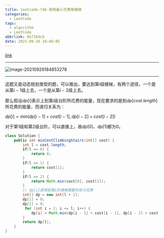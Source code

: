 ```yaml
---
title: leetcode-746-使用最小花费爬楼梯
categories:
  - LeetCode
tags:
  - algorithm
  - LeetCode
abbrlink: 6b716dcb
date: 2021-09-26 18:48:05
---
```


[$link$](https://leetcode-cn.com/problems/min-cost-climbing-stairs/)

<hr/>

![image-20210926184853278](https://gitee.com/cao_ziqiang/img/raw/master/20210926184853.png)

<hr/>

这题又是动态规划类型的题，可以推出，要达到第$i$级楼梯，有两个途径，一个是从第$i-1$级上去，一个是从第$i-2$级上去。

那么假设$dp[i]$表示上到第$i$级台阶所花费的能量，现在要求的是到$dp[cost.length]$所花费的能量，而递归关系为：

$dp[i] = min(dp[i-1]+cost[i-1],dp[i-2]+cost[i-2])$

对于第1级和第2级台阶，可以直接上，故$dp[0]、dp[1]$都为0。

```java
class Solution {
    public int minCostClimbingStairs(int[] cost) {
        int l = cost.length;
        if(l == 0) {
            return 0;
        }
        if(l == 1) {
            return cost[1];
        }
        if(l == 2) {
            return Math.min(cost[0], cost[1]);
        }
        // dp[i]即爬到第i阶楼梯需要的体力花费
        int[] dp = new int[l + 1];
        dp[1] = 0;
        dp[2] = 0;
         for (int i = 2; i <= l; i++) {
            dp[i] = Math.min(dp[i - 1] + cost[i - 1], dp[i - 2] + cost[i - 2]);
        }
        return dp[l];
    }
}
```

